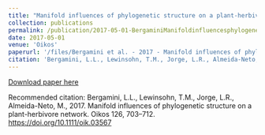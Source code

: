 ```yaml
---
title: "Manifold influences of phylogenetic structure on a plant-herbivore network"
collection: publications
permalink: /publication/2017-05-01-BergaminiManifoldinfluencesphylogenetic2017
date: 2017-05-01
venue: 'Oikos'
paperurl: '/files/Bergamini et al. - 2017 - Manifold influences of phylogenetic structure on a.pdf'
citation: 'Bergamini, L.L., Lewinsohn, T.M., Jorge, L.R., Almeida-Neto, M., 2017. Manifold influences of phylogenetic structure on a plant-herbivore network. Oikos 126, 703–712. https://doi.org/10.1111/oik.03567'
---
```


<a href='/files/Bergamini et al. - 2017 - Manifold influences of phylogenetic structure on a.pdf'>Download paper here</a>

Recommended citation: Bergamini, L.L., Lewinsohn, T.M., Jorge, L.R., Almeida-Neto, M., 2017. Manifold influences of phylogenetic structure on a plant-herbivore network. Oikos 126, 703–712. https://doi.org/10.1111/oik.03567